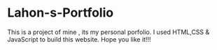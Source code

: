 # Lahon-s-Portfolio
This is a project of mine , its my personal porfolio.
I used HTML,CSS & JavaScript to build this website.
Hope you like it!!!
